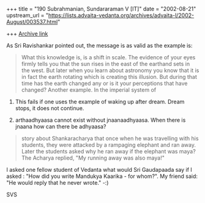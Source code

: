 +++
title = "190 Subrahmanian, Sundararaman V [IT]"
date = "2002-08-21"
upstream_url = "https://lists.advaita-vedanta.org/archives/advaita-l/2002-August/003537.html"

+++
[Archive link](https://lists.advaita-vedanta.org/archives/advaita-l/2002-August/003537.html)

As Sri Ravishankar pointed out, the message is as valid as the example is:

> What this knowledge is, is a shift in scale.  The evidence of
> your eyes
> firmly tells you that the sun rises in the east of the
> earthand sets in
> the west.  But later when you learn about astronomy you know
> that it is in
> fact the earth rotating which is creating this illusion.  But
> during that
> time has the earth changed any or is it your perceptions that have
> changed?  Another example.  In the imperial system of

1.  This fails if one uses the example of waking up after dream.  Dream
stops, it does not continue.

2.  arthaadhyaasa cannot exist without jnaanaadhyaasa.  When there is jnaana
how can there be adhyaasa?

> story about Shankaracharya that once when he was travelling with his
> students, they were attacked by a rampaging elephant and ran
> away.  Later
> the students asked why he ran away if the elephant was maya?
> The Acharya
> replied, "My running away was also maya!"

I asked one fellow student of Vedanta what would Sri Gaudapaada say if I
asked : "How did you write Mandukya Kaarika - for whom?".  My friend said:
"He would reply that he never wrote." -:)

SVS

